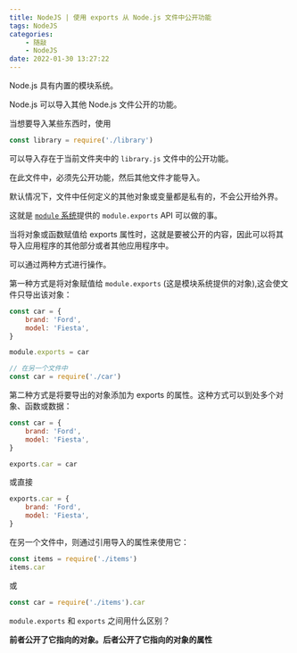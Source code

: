 ```yaml
---
title: NodeJS | 使用 exports 从 Node.js 文件中公开功能
tags: NodeJS
categories:
    - 随敲
    - NodeJS
date: 2022-01-30 13:27:22
---
```


Node.js 具有内置的模块系统。

Node.js 可以导入其他 Node.js 文件公开的功能。

当想要导入某些东西时，使用

```js
const library = require('./library')
```

可以导入存在于当前文件夹中的 `library.js` 文件中的公开功能。

在此文件中，必须先公开功能，然后其他文件才能导入。

默认情况下，文件中任何定义的其他对象或变量都是私有的，不会公开给外界。

这就是 [`module` 系统](http://nodejs.cn/api/modules.html)提供的 `module.exports` API 可以做的事。

当将对象或函数赋值给 exports 属性时，这就是要被公开的内容，因此可以将其导入应用程序的其他部分或者其他应用程序中。

可以通过两种方式进行操作。

第一种方式是将对象赋值给 `module.exports` (这是模块系统提供的对象),这会使文件只导出该对象：

```js
const car = {
    brand: 'Ford',
    model: 'Fiesta',
}

module.exports = car

// 在另一个文件中
const car = require('./car')
```

第二种方式是将要导出的对象添加为 exports 的属性。这种方式可以到处多个对象、函数或数据：

```js
const car = {
    brand: 'Ford',
    model: 'Fiesta',
}

exports.car = car
```

或直接

```js
exports.car = {
    brand: 'Ford',
    model: 'Fiesta',
}
```

在另一个文件中，则通过引用导入的属性来使用它：

```js
const items = require('./items')
items.car
```

或

```js
const car = require('./items').car
```

`module.exports` 和 `exports` 之间用什么区别？

**前者公开了它指向的对象。后者公开了它指向的对象的属性**
